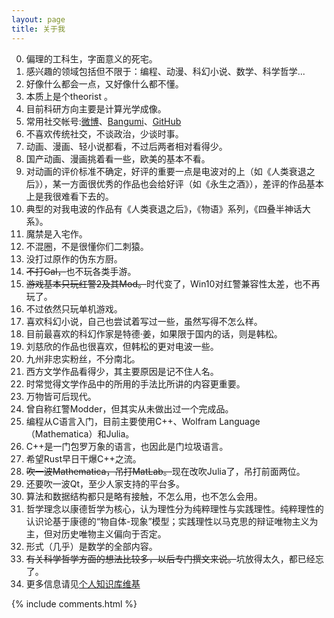 ```yaml
---
layout: page
title: 关于我 
---
```



0.	偏理的工科生，字面意义的死宅。
0.	感兴趣的领域包括但不限于：编程、动漫、科幻小说、数学、科学哲学...
0.	好像什么都会一点，又好像什么都不懂。
0.	本质上是个theorist 。
0.  目前科研方向主要是计算光学成像。
0.	常用社交帐号:[微博](https://weibo.com/MiFantasy000)、[Bangumi](http://bangumi.tv/user/miroox)、[GitHub](https://github.com/miRoox)
0.	不喜欢传统社交，不谈政治，少谈时事。
0.	动画、漫画、轻小说都看，不过后两者相对看得少。
0.	国产动画、漫画挑着看一些，欧美的基本不看。
0.	对动画的评价标准不确定，好评的重要一点是电波对的上（如《人类衰退之后》），某一方面很优秀的作品也会给好评（如《永生之酒》），差评的作品基本上是我很难看下去的。
0.	典型的对我电波的作品有《人类衰退之后》，《物语》系列，《四叠半神话大系》。
0.	魔禁是入宅作。
0.	不混圈，不是很懂你们二刺猿。
0.	没打过原作的伪东方厨。
0.	<del>不打Gal，</del>也不玩各类手游。
0.	<del>游戏基本只玩红警2及其Mod。</del>时代变了，Win10对红警兼容性太差，也不再玩了。
0.  不过依然只玩单机游戏。
0.	喜欢科幻小说，自己也尝试着写过一些，虽然写得不怎么样。
0.	目前最喜欢的科幻作家是特德·姜，如果限于国内的话，则是韩松。
0.	刘慈欣的作品也很喜欢，但韩松的更对电波一些。
0.	九州非忠实粉丝，不分南北。
0.	西方文学作品看得少，其主要原因是记不住人名。
0.	时常觉得文学作品中的所用的手法比所讲的内容更重要。
0.  万物皆可后现代。
0.	曾自称红警Modder，但其实从未做出过一个完成品。
0.	编程从C语言入门，目前主要使用C++、Wolfram Language （Mathematica）和Julia。
0.	C++是一门包罗万象的语言，也因此是门垃圾语言。
0.  希望Rust早日干爆C++之流。
0.	<del>吹一波Mathematica，吊打MatLab。</del>现在改吹Julia了，吊打前面两位。
0.	还要吹一波Qt，至少人家支持的平台多。
0.	算法和数据结构都只是略有接触，不怎么用，也不怎么会用。
0.	哲学理念以康德哲学为核心，认为理性分为纯粹理性与实践理性。纯粹理性的认识论基于康德的“物自体-现象”模型；实践理性以马克思的辩证唯物主义为主，但对历史唯物主义偏向于否定。
0.	形式（几乎）是数学的全部内容。
0.	<del>有关科学哲学方面的想法比较多，以后专门撰文来说。</del>坑放得太久，都已经忘了。
0.  更多信息请见[个人知识库维基](https://miroox.github.io/wiki/#miRoox)


{% include comments.html %}

